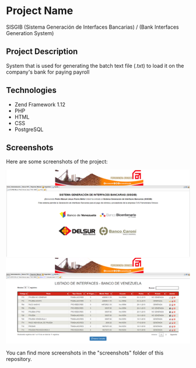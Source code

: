 # Project Name

SISGIB (Sistema Generación de Interfaces Bancarias) / (Bank Interfaces Generation System)

## Project Description

System that is used for generating the batch text file (.txt) to load it on the company's bank for paying payroll

## Technologies

- Zend Framework 1.12
- PHP
- HTML
- CSS
- PostgreSQL

## Screenshots

Here are some screenshots of the project:

![Main page](screenshots/image1.png)
![Interfaces files list](screenshots/image2.png)

You can find more screenshots in the "screenshots" folder of this repository.